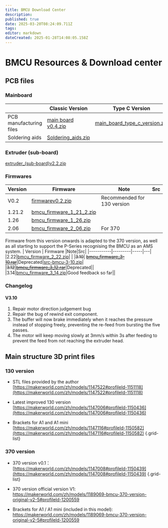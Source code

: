 ```yaml
---
title: BMCU Download Center
description: 
published: true
date: 2025-03-20T08:24:09.711Z
tags: 
editor: markdown
dateCreated: 2025-01-28T14:08:05.158Z
---
```


# BMCU Resources & Download center


## PCB files

### Mainboard
|    | **Classic Version**      | **Type C Version**    |
|-----------|---------|---------------------|
| PCB manufacturing files| [main board v0.4.zip](/main_board_v0.4.zip) | [main_board_type_c_version.zip](/main_board_type_c_version.zip)   
|Soldering aids |[Soldering_aids.zip](/3._welding_aids.zip) | |

### Extruder (sub-board)
[extruder_(sub-board)v2.2.zip](/extruder_(sub-board)v2.2.zip)

### Firmwares
| Version   | Firmware      |Note|Src|
|-----------|---------|-----|---|
|V0.2|[firmwarev0.2.zip](/firmwarev0.2.zip)  | Recommended for 130 version|
|1.21.2|[bmcu_firmware_1_21_2.zip](/bmcu_firmware_1_21_2.zip)||
|1.26|[bmcu_firmware_1_26.zip](/bmcu_firmware_1_26.zip)||
|2.06|[bmcu_firmware_2_06.zip](/bmcu_firmware_2_06.zip)|For 370|
Firmware from this version onwards is adapted to the 370 version, as well as all starting to support the P-Series recognising the BMCU as an AMS system. 
| Version   | Firmware      |Note|Src|
|-----------|---------|-----|---|
|2.22|[bmcu_firmware_2_22.zip](/bmcu_firmware_2_22.zip)| |
|~~3.10~~| [~~bmcu_firmware_3-10.rar~~](/bmcu_firmware_3-10.rar)|Deprecated|[src-bmcu-3-10.zip](/src-bmcu-3-10.zip)|
|~~3.12~~|[~~bmcu_firmware_3_12.rar~~](/bmcu_firmware_3_12.rar)|Deprecated||
|3.14|[bmcu_firmware_3_14.zip](/bmcu_downloads/bmcu_firmware_3_14.zip)|Good feedback so far||

### Changelog
#### V3.10
1. Repair motor direction judgement bug
1. Repair the bug of rewind exit component.
1. The buffer will now brake immediately when it reaches the pressure instead of stopping freely, preventing the re-feed from bursting the five passes.
1. The motor will keep moving slowly at 3mm/s within 3s after feeding to prevent the feed from not reaching the extruder head.


## Main structure 3D print files

### 130 version
- STL files provided by the author 
[https://makerworld.com/zh/models/1147522#profileId-1151118](https://makerworld.com/zh/models/1147522#profileId-1151118)

- Latest improved 130 version 
[https://makerworld.com/zh/models/1147006#profileId-1150436](https://makerworld.com/zh/models/1147006#profileId-1150436)

- Brackets for A1 and A1 mini
[https://makerworld.com/zh/models/1147116#profileId-1150582](https://makerworld.com/zh/models/1147116#profileId-1150582)
{.grid-list}


### 370 version

- 370 version v0.1：
[https://makerworld.com/zh/models/1147008#profileId-1150439](https://makerworld.com/zh/models/1147008#profileId-1150439)
{.grid-list}

- 370 version official version V1:
https://makerworld.com/zh/models/1189069-bmcu-370-version-original-v2-5#profileId-1200559

- Brackets for A1 / A1 mini (included in this model):
https://makerworld.com/zh/models/1189069-bmcu-370-version-original-v2-5#profileId-1200559

### 





